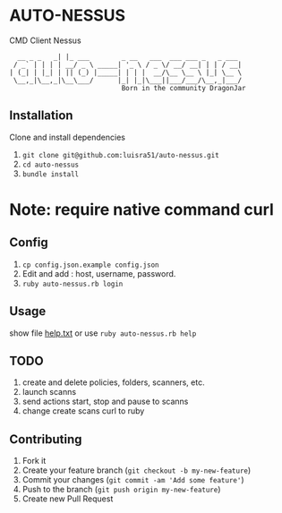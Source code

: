 # AUTO-NESSUS
CMD Client Nessus
```
  __ _ _   _| |_ ___        _ __   ___  ___ ___ _   _ ___
 / _` | | | | __/ _ \ _____| '_ \ / _ \/ __/ __| | | / __|
| (_| | |_| | || (_) |_____| | | |  __/\__ \__ \ |_| \__ \
 \__,_|\__,_|\__\___/      |_| |_|\___||___/___/\__,_|___/
                            Born in the community DragonJar

```

## Installation

Clone and install dependencies

   1.  `git clone git@github.com:luisra51/auto-nessus.git`
   2.  `cd auto-nessus`
   3.  `bundle install`

# Note: require native command curl

## Config
  1.  `cp config.json.example config.json`
  2.  Edit and add : host, username, password.
  3.  `ruby auto-nessus.rb login`

## Usage

  show file [help.txt](help.txt) or use `ruby auto-nessus.rb help`

## TODO
  1. create and delete policies, folders, scanners, etc.
  2. launch scanns
  3. send actions start, stop and pause to scanns
  4. change create scans curl to ruby

## Contributing

1. Fork it
2. Create your feature branch (`git checkout -b my-new-feature`)
3. Commit your changes (`git commit -am 'Add some feature'`)
4. Push to the branch (`git push origin my-new-feature`)
5. Create new Pull Request
